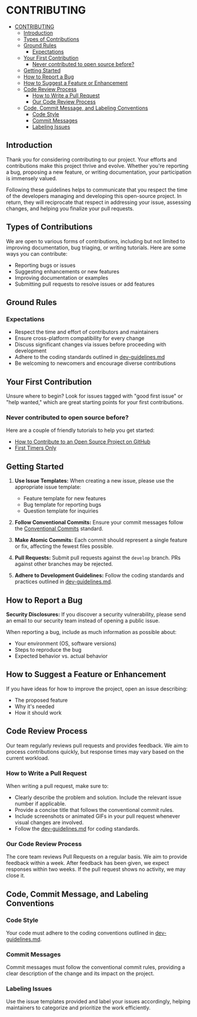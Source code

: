 # CONTRIBUTING

- [CONTRIBUTING](#contributing)
  - [Introduction](#introduction)
  - [Types of Contributions](#types-of-contributions)
  - [Ground Rules](#ground-rules)
    - [Expectations](#expectations)
  - [Your First Contribution](#your-first-contribution)
    - [Never contributed to open source before?](#never-contributed-to-open-source-before)
  - [Getting Started](#getting-started)
  - [How to Report a Bug](#how-to-report-a-bug)
  - [How to Suggest a Feature or Enhancement](#how-to-suggest-a-feature-or-enhancement)
  - [Code Review Process](#code-review-process)
    - [How to Write a Pull Request](#how-to-write-a-pull-request)
    - [Our Code Review Process](#our-code-review-process)
  - [Code, Commit Message, and Labeling Conventions](#code-commit-message-and-labeling-conventions)
    - [Code Style](#code-style)
    - [Commit Messages](#commit-messages)
    - [Labeling Issues](#labeling-issues)

## Introduction

Thank you for considering contributing to our project. Your efforts and contributions make this project thrive and evolve. Whether you're reporting a bug, proposing a new feature, or writing documentation, your participation is immensely valued.

Following these guidelines helps to communicate that you respect the time of the developers managing and developing this open-source project. In return, they will reciprocate that respect in addressing your issue, assessing changes, and helping you finalize your pull requests.

## Types of Contributions

We are open to various forms of contributions, including but not limited to improving documentation, bug triaging, or writing tutorials. Here are some ways you can contribute:

- Reporting bugs or issues
- Suggesting enhancements or new features
- Improving documentation or examples
- Submitting pull requests to resolve issues or add features

## Ground Rules

### Expectations

- Respect the time and effort of contributors and maintainers
- Ensure cross-platform compatibility for every change
- Discuss significant changes via issues before proceeding with development
- Adhere to the coding standards outlined in [dev-guidelines.md](dev-guidelines.md)
- Be welcoming to newcomers and encourage diverse contributions

## Your First Contribution

Unsure where to begin? Look for issues tagged with "good first issue" or "help wanted," which are great starting points for your first contributions.

### Never contributed to open source before?

Here are a couple of friendly tutorials to help you get started:
- [How to Contribute to an Open Source Project on GitHub](https://egghead.io/series/how-to-contribute-to-an-open-source-project-on-github)
- [First Timers Only](http://www.firsttimersonly.com/)

## Getting Started

1. **Use Issue Templates:** When creating a new issue, please use the appropriate issue template:
   - Feature template for new features
   - Bug template for reporting bugs
   - Question template for inquiries

2. **Follow Conventional Commits:** Ensure your commit messages follow the [Conventional Commits](https://www.conventionalcommits.org/) standard.

3. **Make Atomic Commits:** Each commit should represent a single feature or fix, affecting the fewest files possible.

4. **Pull Requests:** Submit pull requests against the `develop` branch. PRs against other branches may be rejected.

5. **Adhere to Development Guidelines:** Follow the coding standards and practices outlined in [dev-guidelines.md](dev-guidelines.md).

## How to Report a Bug

**Security Disclosures:** If you discover a security vulnerability, please send an email to our security team instead of opening a public issue.

When reporting a bug, include as much information as possible about:
- Your environment (OS, software versions)
- Steps to reproduce the bug
- Expected behavior vs. actual behavior

## How to Suggest a Feature or Enhancement

If you have ideas for how to improve the project, open an issue describing:
- The proposed feature
- Why it's needed
- How it should work

## Code Review Process

Our team regularly reviews pull requests and provides feedback. We aim to process contributions quickly, but response times may vary based on the current workload.

### How to Write a Pull Request

When writing a pull request, make sure to:
- Clearly describe the problem and solution. Include the relevant issue number if applicable.
- Provide a concise title that follows the conventional commit rules.
- Include screenshots or animated GIFs in your pull request whenever visual changes are involved.
- Follow the [dev-guidelines.md](dev-guidelines.md) for coding standards.

### Our Code Review Process

The core team reviews Pull Requests on a regular basis. We aim to provide feedback within a week. After feedback has been given, we expect responses within two weeks. If the pull request shows no activity, we may close it.

## Code, Commit Message, and Labeling Conventions

### Code Style

Your code must adhere to the coding conventions outlined in [dev-guidelines.md](dev-guidelines.md).

### Commit Messages

Commit messages must follow the conventional commit rules, providing a clear description of the change and its impact on the project.

### Labeling Issues

Use the issue templates provided and label your issues accordingly, helping maintainers to categorize and prioritize the work efficiently.